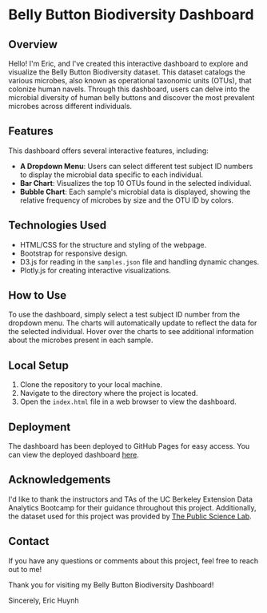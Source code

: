 # Belly Button Biodiversity Dashboard

## Overview

Hello! I'm Eric, and I've created this interactive dashboard to explore and visualize the Belly Button Biodiversity dataset. This dataset catalogs the various microbes, also known as operational taxonomic units (OTUs), that colonize human navels. Through this dashboard, users can delve into the microbial diversity of human belly buttons and discover the most prevalent microbes across different individuals.

## Features

This dashboard offers several interactive features, including:

- **A Dropdown Menu**: Users can select different test subject ID numbers to display the microbial data specific to each individual.
- **Bar Chart**: Visualizes the top 10 OTUs found in the selected individual.
- **Bubble Chart**: Each sample's microbial data is displayed, showing the relative frequency of microbes by size and the OTU ID by colors.

## Technologies Used

- HTML/CSS for the structure and styling of the webpage.
- Bootstrap for responsive design.
- D3.js for reading in the `samples.json` file and handling dynamic changes.
- Plotly.js for creating interactive visualizations.

## How to Use

To use the dashboard, simply select a test subject ID number from the dropdown menu. The charts will automatically update to reflect the data for the selected individual. Hover over the charts to see additional information about the microbes present in each sample.

## Local Setup

1. Clone the repository to your local machine.
2. Navigate to the directory where the project is located.
3. Open the `index.html` file in a web browser to view the dashboard.

## Deployment

The dashboard has been deployed to GitHub Pages for easy access. You can view the deployed dashboard [here](<link-to-your-deployed-dashboard>).


## Acknowledgements

I'd like to thank the instructors and TAs of the UC Berkeley Extension Data Analytics Bootcamp for their guidance throughout this project. Additionally, the dataset used for this project was provided by [The Public Science Lab](http://robdunnlab.com/projects/belly-button-biodiversity/results-and-data/).

## Contact

If you have any questions or comments about this project, feel free to reach out to me!

Thank you for visiting my Belly Button Biodiversity Dashboard!

Sincerely,
Eric Huynh
